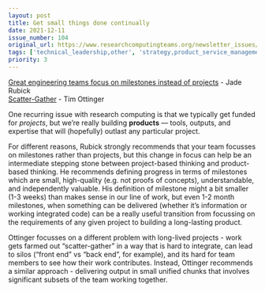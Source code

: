 ```yaml
---
layout: post
title: Get small things done continually
date: 2021-12-11
issue_number: 104
original_url: https://www.researchcomputingteams.org/newsletter_issues/0104
tags: ['technical_leadership,other', 'strategy,product_service_management']
priority: 3
---
```


<!-- markdownlint-disable MD033 -->
<!-- markdownlint-disable MD041 -->
<!-- markdownlint-disable MD049 -->

[Great engineering teams focus on milestones instead of projects](https://www.rubick.com/milestones-not-projects/) - Jade Rubick<br/>
[Scatter-Gather](https://www.industriallogic.com/blog/scatter-gather/) - Tim Ottinger

One recurring issue with research computing is that we typically get funded for *projects*, but we’re really building **products** — tools, outputs, and expertise that will (hopefully) outlast any particular project.

For different reasons, Rubick strongly recommends that your team focusses on milestones rather than projects, but this change in focus can help be an intermediate stepping stone between project-based thinking and product-based thinking.  He recommends defining progress in terms of milestones which are small, high-quality (e.g. not proofs of concepts), understandable, and independently valuable.  His definition of milestone might a bit smaller (1-3 weeks) than makes sense in our line of work, but even 1-2 month milestones, when something can be delivered (whether it’s information or working integrated code) can be a really useful transition from focussing on the requirements of any given project to building a long-lasting product.

Ottinger focusses on a different problem with long-lived projects - work gets farmed out “scatter-gather” in a way that is hard to integrate, can lead to silos (“front end” vs “back end”, for example), and its hard for team members to see how their work contributes.  Instead, Ottinger recommends a similar approach - delivering output in small unified chunks that involves significant subsets of the team working together.
